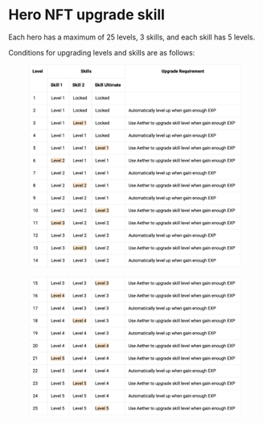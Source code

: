 # Hero NFT upgrade skill

Each hero has a maximum of 25 levels, 3 skills, and each skill has 5 levels.

Conditions for upgrading levels and skills are as follows:

<figure><img src="../.gitbook/assets/Screen Shot 2022-08-23 at 14.25.10 (2).png" alt=""><figcaption></figcaption></figure>

<figure><img src="../.gitbook/assets/Screen Shot 2022-08-23 at 14.25.22 (1).png" alt=""><figcaption></figcaption></figure>

